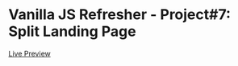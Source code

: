 # Vanilla JS Refresher - Project#7: Split Landing Page
[Live Preview](https://valyndsilva.github.io/vanillajs-split-landing-page/)
